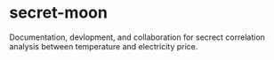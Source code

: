 # secret-moon
Documentation, devlopment, and collaboration for secrect correlation analysis between temperature and electricity price.
